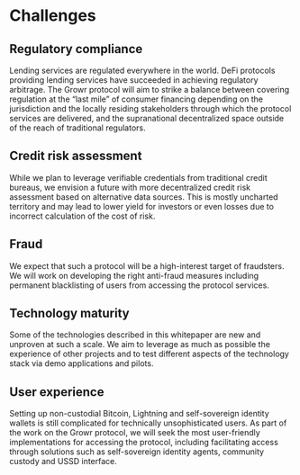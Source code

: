 # Challenges

## Regulatory compliance

Lending services are regulated everywhere in the world. DeFi protocols providing lending services have succeeded in achieving regulatory arbitrage. The Growr protocol will aim to strike a balance between covering regulation at the “last mile” of consumer financing depending on the jurisdiction and the locally residing stakeholders through which the protocol services are delivered, and the supranational decentralized space outside of the reach of traditional regulators.

## Credit risk assessment

While we plan to leverage verifiable credentials from traditional credit bureaus, we envision a future with more decentralized credit risk assessment based on alternative data sources. This is mostly uncharted territory and may lead to lower yield for investors or even losses due to incorrect calculation of the cost of risk.

## Fraud

We expect that such a protocol will be a high-interest target of fraudsters. We will work on developing the right anti-fraud measures including permanent blacklisting of users from accessing the protocol services.

## Technology maturity

Some of the technologies described in this whitepaper are new and unproven at such a scale. We aim to leverage as much as possible the experience of other projects and to test different aspects of the technology stack via demo applications and pilots.

## User experience

Setting up non-custodial Bitcoin, Lightning and self-sovereign identity wallets is still complicated for technically unsophisticated users. As part of the work on the Growr protocol, we will seek the most user-friendly implementations for accessing the protocol, including facilitating access through solutions such as self-sovereign identity agents, community custody and USSD interface.

<div style="page-break-after: always;"></div>
